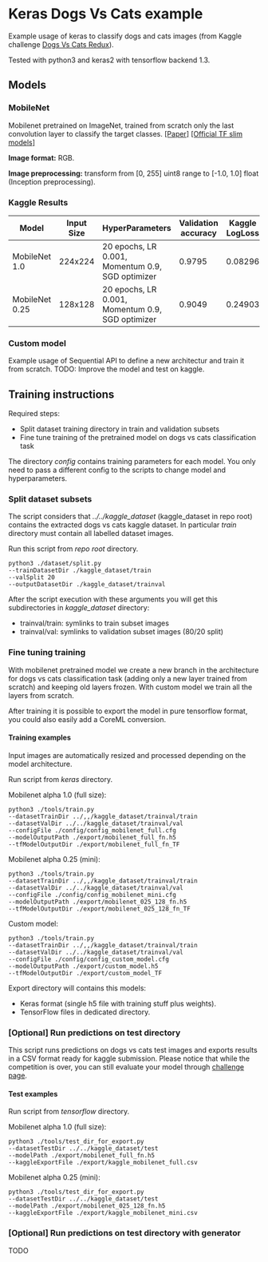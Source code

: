 # Keras Dogs Vs Cats example

Example usage of keras to classify dogs and cats images (from Kaggle challenge [Dogs Vs Cats Redux](https://www.kaggle.com/c/dogs-vs-cats-redux-kernels-edition)).

Tested with python3 and keras2 with tensorflow backend 1.3.

## Models

### MobileNet

Mobilenet pretrained on ImageNet, trained from scratch only the last convolution layer to classify the target classes. [[Paper]](https://arxiv.org/abs/1704.04861) [[Official TF slim models]](https://github.com/tensorflow/models/blob/master/research/slim/nets/mobilenet_v1.md)

**Image format:** RGB.

**Image preprocessing:** transform from [0, 255] uint8 range to [-1.0, 1.0] float (Inception preprocessing).

### Kaggle Results

| Model | Input Size | HyperParameters | Validation accuracy | Kaggle LogLoss|
|-------|------------|-----------------|---------------|------------------|
| MobileNet 1.0  | 224x224 | 20 epochs, LR 0.001, Momentum 0.9, SGD optimizer | 0.9795 | 0.08296 |
| MobileNet 0.25 | 128x128 | 20 epochs, LR 0.001, Momentum 0.9, SGD optimizer | 0.9049 | 0.24903 |

### Custom model

Example usage of Sequential API to define a new architectur and train it from scratch.
TODO: Improve the model and test on kaggle.

## Training instructions

Required steps:
- Split dataset training directory in train and validation subsets
- Fine tune training of the pretrained model on dogs vs cats classification task 

The directory *config* contains training parameters for each model. You only need to pass a different config to the scripts to change model and hyperparameters.

### Split dataset subsets

The script considers that *../../kaggle_dataset* (kaggle_dataset in repo root) contains the extracted dogs vs cats kaggle dataset.
In particular *train* directory must contain all labelled dataset images.

Run this script from *repo root* directory.

```
python3 ./dataset/split.py
--trainDatasetDir ./kaggle_dataset/train
--valSplit 20
--outputDatasetDir ./kaggle_dataset/trainval
```

After the script execution with these arguments you will get this subdirectories in *kaggle_dataset* directory:
- trainval/train: symlinks to train subset images
- trainval/val: symlinks to validation subset images (80/20 split)

### Fine tuning training

With mobilenet pretrained model we create a new branch in the architecture for dogs vs cats classification task (adding only a new layer trained from scratch) and keeping old layers frozen.
With custom model we train all the layers from scratch.

After training it is possible to export the model in pure tensorflow format, you could also easily add a CoreML conversion.

#### Training examples

Input images are automatically resized and processed depending on the model architecture.

Run script from *keras* directory.

Mobilenet alpha 1.0 (full size):

```
python3 ./tools/train.py
--datasetTrainDir ../,,/kaggle_dataset/trainval/train
--datasetValDir ../../kaggle_dataset/trainval/val
--configFile ./config/config_mobilenet_full.cfg
--modelOutputPath ./export/mobilenet_full_fn.h5
--tfModelOutputDir ./export/mobilenet_full_fn_TF
```

Mobilenet alpha 0.25 (mini):

```
python3 ./tools/train.py
--datasetTrainDir ../,,/kaggle_dataset/trainval/train
--datasetValDir ../../kaggle_dataset/trainval/val
--configFile ./config/config_mobilenet_mini.cfg
--modelOutputPath ./export/mobilenet_025_128_fn.h5
--tfModelOutputDir ./export/mobilenet_025_128_fn_TF
```

Custom model:

```
python3 ./tools/train.py
--datasetTrainDir ../,,/kaggle_dataset/trainval/train
--datasetValDir ../../kaggle_dataset/trainval/val
--configFile ./config/config_custom_model.cfg
--modelOutputPath ./export/custom_model.h5
--tfModelOutputDir ./export/custom_model_TF
```

Export directory will contains this models:
- Keras format (single h5 file with training stuff plus weights).
- TensorFlow files in dedicated directory.


### [Optional] Run predictions on test directory

This script runs predictions on dogs vs cats test images and exports results in a CSV format ready for kaggle submission.
Please notice that while the competition is over, you can still evaluate your model through [challenge page](https://www.kaggle.com/c/dogs-vs-cats-redux-kernels-edition/leaderboard).

#### Test examples

Run script from *tensorflow* directory.

Mobilenet alpha 1.0 (full size):

```
python3 ./tools/test_dir_for_export.py
--datasetTestDir ../../kaggle_dataset/test
--modelPath ./export/mobilenet_full_fn.h5
--kaggleExportFile ./export/kaggle_mobilenet_full.csv
```

Mobilenet alpha 0.25 (mini):

```
python3 ./tools/test_dir_for_export.py
--datasetTestDir ../../kaggle_dataset/test
--modelPath ./export/mobilenet_025_128_fn.h5
--kaggleExportFile ./export/kaggle_mobilenet_mini.csv
```

### [Optional] Run predictions on test directory with generator

TODO